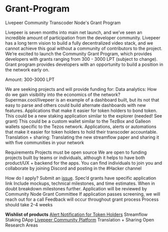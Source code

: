 # Grant-Program
Livepeer Community Transcoder Node's Grant Program

Livepeer is seven months into main net launch, and we’ve seen an incredible amount of participation from the developer community. Livepeer has a long term vision to build a fully decentralized video stack, and we cannot achieve this goal without a community of contributors to the project. We’re excited to launch the Community Grant Program, which provides developers with grants ranging from 300 - 3000 LPT (subject to change). Grant program provides developers with an opportunity to build a position in the network early on. 

Amount: 300-3000 LPT

We are seeking projects and will provide funding for: 
Data analytics: How do we gain visibility into the economics of the network? Supermax.cool/livepeer is an example of a dashboard built, but its not that easy to parse and others could build alternate dashboards with new features. 
Applications that make it easier for token holders to bond token. This could be a new staking application similar to the explorer (needed! See grant) This could be a custom wallet similar to the TezBox and Galleon wallets specific to the Tezos network. 
Applications, alerts or automations that make it easier for token holders to hold their transcoder accountable. 
Translation + sharing: Translating the new streamflow paper and sharing it with five communities in your network 

Requirements
Projects must be open source 
We are open to funding projects built by teams or individuals, although it helps to have both product/UX + backend for the apps. You can find individuals to join you and collaborate by joining Discord and posting in the #Hacker channel 

How do I apply?
Submit an [issue](https://github.com/Livepeer-Community-Node/Grant-Program/issues/new/choose). Spec’d grants have specific application link
Include mockups, technical milestones, and time estimates. When in doubt breakdown milestones further. 
Application will be reviewed by Community Node Grant Committee 
If application passes screening, we will reach out for a call 
Feedback will occur throughout grant process 
Process should take 2-4 weeks 

**Wishlist of products**
[Alert Notification for Token Holders](https://github.com/Livepeer-Community-Node/Grant-Program/issues/2)
Streamflow Staking DApp
[Livepeer Community Platform](https://github.com/Livepeer-Community-Node/Grant-Program/issues/1)
Translation + Sharing 
Open Research Areas
